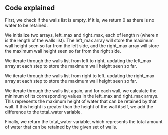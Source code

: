 ## Code explained

First, we check if the walls list is empty. If it is, we return 0 as there is no water to be retained.

We initialize two arrays, left_max and right_max, each of length n (where n is the length of the walls list). The left_max array will store the maximum wall height seen so far from the left side, and the right_max array will store the maximum wall height seen so far from the right side.

We iterate through the walls list from left to right, updating the left_max array at each step to store the maximum wall height seen so far.

We iterate through the walls list from right to left, updating the right_max array at each step to store the maximum wall height seen so far.

We iterate through the walls list again, and for each wall, we calculate the minimum of its corresponding values in the left_max and right_max arrays. This represents the maximum height of water that can be retained by that wall. If this height is greater than the height of the wall itself, we add the difference to the total_water variable.

Finally, we return the total_water variable, which represents the total amount of water that can be retained by the given set of walls.